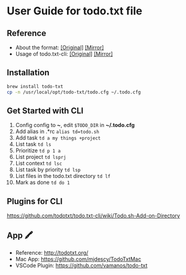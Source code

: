 # User Guide for todo.txt file

## Reference

- About the format: [[Original]](https://github.com/todotxt/todo.txt/blob/master/README.md) [[Mirror]](CONCEPT.md)
- Usage of todo.txt-cli: [[Original]](https://github.com/todotxt/todo.txt-cli/blob/master/USAGE.md) [[Mirror]](USAGE.md)

## Installation

```bash
brew install todo-txt
cp -n /usr/local/opt/todo-txt/todo.cfg ~/.todo.cfg
```

## Get Started with CLI

1. Config config to **~**, edit `$TODO_DIR` in **~/.todo.cfg**
2. Add alias in .\*rc `alias td=todo.sh`
3. Add task `td a my things +project`
4. List task `td ls`
5. Prioritize `td p 1 a`
6. List project `td lsprj`
7. List context `td lsc`
8. List task by priority `td lsp`
9. List files in the todo.txt directory `td lf`
10. Mark as done `td do 1`

## Plugins for CLI

https://github.com/todotxt/todo.txt-cli/wiki/Todo.sh-Add-on-Directory

## App 🖍

- Reference: http://todotxt.org/
- Mac App: https://github.com/mjdescy/TodoTxtMac
- VSCode Plugin: https://github.com/vamanos/todo-txt
